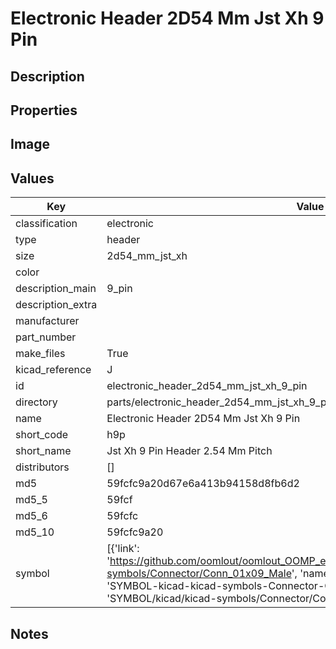 # Electronic Header 2D54 Mm Jst Xh 9 Pin

## Description

## Properties


## Image


## Values

| Key | Value |
| --- | --- |
| classification | electronic |
| type | header |
| size | 2d54_mm_jst_xh |
| color |  |
| description_main | 9_pin |
| description_extra |  |
| manufacturer |  |
| part_number |  |
| make_files | True |
| kicad_reference | J |
| id | electronic_header_2d54_mm_jst_xh_9_pin |
| directory | parts/electronic_header_2d54_mm_jst_xh_9_pin |
| name | Electronic Header 2D54 Mm Jst Xh 9 Pin |
| short_code | h9p |
| short_name | Jst Xh 9 Pin Header 2.54 Mm Pitch |
| distributors | [] |
| md5 | 59fcfc9a20d67e6a413b94158d8fb6d2 |
| md5_5 | 59fcf |
| md5_6 | 59fcfc |
| md5_10 | 59fcfc9a20 |
| symbol | [{'link': 'https://github.com/oomlout/oomlout_OOMP_eda_V2/tree/main/SYMBOL/kicad/kicad-symbols/Connector/Conn_01x09_Male', 'name': 'Connector : Conn_01x09_Male', 'id': 'SYMBOL-kicad-kicad-symbols-Connector-Conn_01x09_Male', 'directory': 'SYMBOL/kicad/kicad-symbols/Connector/Conn_01x09_Male/'}] |

## Notes

